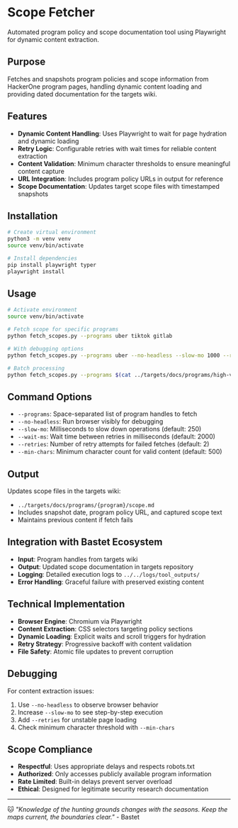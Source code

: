 # Scope Fetcher

Automated program policy and scope documentation tool using Playwright for dynamic content extraction.

## Purpose

Fetches and snapshots program policies and scope information from HackerOne program pages, handling dynamic content loading and providing dated documentation for the targets wiki.

## Features

- **Dynamic Content Handling**: Uses Playwright to wait for page hydration and dynamic loading
- **Retry Logic**: Configurable retries with wait times for reliable content extraction
- **Content Validation**: Minimum character thresholds to ensure meaningful content capture
- **URL Integration**: Includes program policy URLs in output for reference
- **Scope Documentation**: Updates target scope files with timestamped snapshots

## Installation

```bash
# Create virtual environment
python3 -m venv venv
source venv/bin/activate

# Install dependencies
pip install playwright typer
playwright install
```

## Usage

```bash
# Activate environment
source venv/bin/activate

# Fetch scope for specific programs
python fetch_scopes.py --programs uber tiktok gitlab

# With debugging options
python fetch_scopes.py --programs uber --no-headless --slow-mo 1000 --retries 3

# Batch processing
python fetch_scopes.py --programs $(cat ../targets/docs/programs/high-value-list.txt)
```

## Command Options

- `--programs`: Space-separated list of program handles to fetch
- `--no-headless`: Run browser visibly for debugging
- `--slow-mo`: Milliseconds to slow down operations (default: 250)
- `--wait-ms`: Wait time between retries in milliseconds (default: 2000)
- `--retries`: Number of retry attempts for failed fetches (default: 2)
- `--min-chars`: Minimum character count for valid content (default: 500)

## Output

Updates scope files in the targets wiki:
- `../targets/docs/programs/{program}/scope.md`
- Includes snapshot date, program policy URL, and captured scope text
- Maintains previous content if fetch fails

## Integration with Bastet Ecosystem

- **Input**: Program handles from targets wiki
- **Output**: Updated scope documentation in targets repository
- **Logging**: Detailed execution logs to `../../logs/tool_outputs/`
- **Error Handling**: Graceful failure with preserved existing content

## Technical Implementation

- **Browser Engine**: Chromium via Playwright
- **Content Extraction**: CSS selectors targeting policy sections
- **Dynamic Loading**: Explicit waits and scroll triggers for hydration
- **Retry Strategy**: Progressive backoff with content validation
- **File Safety**: Atomic file updates to prevent corruption

## Debugging

For content extraction issues:
1. Use `--no-headless` to observe browser behavior
2. Increase `--slow-mo` to see step-by-step execution
3. Add `--retries` for unstable page loading
4. Check minimum character threshold with `--min-chars`

## Scope Compliance

- **Respectful**: Uses appropriate delays and respects robots.txt
- **Authorized**: Only accesses publicly available program information
- **Rate Limited**: Built-in delays prevent server overload
- **Ethical**: Designed for legitimate security research documentation

---

🐱 *"Knowledge of the hunting grounds changes with the seasons. Keep the maps current, the boundaries clear."* - Bastet
